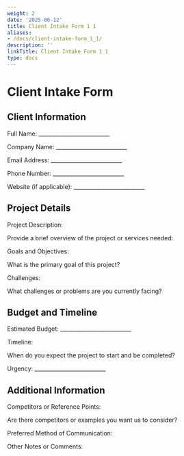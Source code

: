 ```yaml
---
weight: 2
date: '2025-06-12'
title: Client Intake Form 1 1
aliases:
- /docs/client-intake-form_1_1/
description: ''
linkTitle: Client Intake Form 1 1
type: docs
---
```


# Client Intake Form

## Client Information

Full Name: __________________________

Company Name: __________________________

Email Address: __________________________

Phone Number: __________________________

Website (if applicable): __________________________

## Project Details

Project Description:

Provide a brief overview of the project or services needed:

<!-- Unsupported block type: divider -->

<!-- Unsupported block type: divider -->

Goals and Objectives:

What is the primary goal of this project?

<!-- Unsupported block type: divider -->

<!-- Unsupported block type: divider -->

Challenges:

What challenges or problems are you currently facing?

<!-- Unsupported block type: divider -->

<!-- Unsupported block type: divider -->

## Budget and Timeline

Estimated Budget: __________________________

Timeline:

When do you expect the project to start and be completed?

<!-- Unsupported block type: divider -->

Urgency: __________________________

## Additional Information

Competitors or Reference Points:

Are there competitors or examples you want us to consider?

<!-- Unsupported block type: divider -->

Preferred Method of Communication:

<!-- Unsupported block type: divider -->

Other Notes or Comments:

<!-- Unsupported block type: divider -->

<!-- Unsupported block type: divider -->
